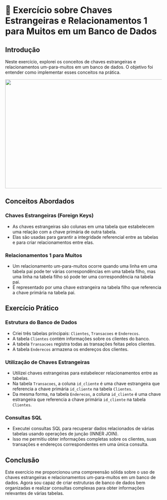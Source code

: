 # 💼 Exercício sobre Chaves Estrangeiras e Relacionamentos 1 para Muitos em um Banco de Dados

## Introdução
Neste exercício, explorei os conceitos de chaves estrangeiras e relacionamentos um-para-muitos em um banco de dados. O objetivo foi entender como implementar esses conceitos na prática.

<p align="center">
  <img src="https://cdn.dribbble.com/users/370956/screenshots/2219534/media/c7f6f8c975f92c765b596927a0096ef0.gif" width="700" height="350">
</p>

## Conceitos Abordados
### Chaves Estrangeiras (Foreign Keys)
- As chaves estrangeiras são colunas em uma tabela que estabelecem uma relação com a chave primária de outra tabela.
- Elas são usadas para garantir a integridade referencial entre as tabelas e para criar relacionamentos entre elas.

### Relacionamentos 1 para Muitos
- Um relacionamento um-para-muitos ocorre quando uma linha em uma tabela pai pode ter várias correspondências em uma tabela filho, mas uma linha na tabela filho só pode ter uma correspondência na tabela pai.
- É representado por uma chave estrangeira na tabela filho que referencia a chave primária na tabela pai.

## Exercício Prático
### Estrutura do Banco de Dados
- Criei três tabelas principais: `Clientes`, `Transacoes` e `Enderecos`.
- A tabela `Clientes` contém informações sobre os clientes do banco.
- A tabela `Transacoes` registra todas as transações feitas pelos clientes.
- A tabela `Enderecos` armazena os endereços dos clientes.

### Utilização de Chaves Estrangeiras
- Utilizei chaves estrangeiras para estabelecer relacionamentos entre as tabelas.
- Na tabela `Transacoes`, a coluna `id_cliente` é uma chave estrangeira que referencia a chave primária `id_cliente` na tabela `Clientes`.
- Da mesma forma, na tabela `Enderecos`, a coluna `id_cliente` é uma chave estrangeira que referencia a chave primária `id_cliente` na tabela `Clientes`.

### Consultas SQL
- Executei consultas SQL para recuperar dados relacionados de várias tabelas usando operações de junção (INNER JOIN).
- Isso me permitiu obter informações completas sobre os clientes, suas transações e endereços correspondentes em uma única consulta.

## Conclusão
Este exercício me proporcionou uma compreensão sólida sobre o uso de chaves estrangeiras e relacionamentos um-para-muitos em um banco de dados. Agora sou capaz de criar estruturas de banco de dados bem organizadas e realizar consultas complexas para obter informações relevantes de várias tabelas.
